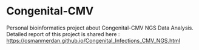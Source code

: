 # Congenital-CMV
Personal bioinformatics project about Congenital-CMV NGS Data Analysis.
Detailed report of this project is shared here : https://osmanmerdan.github.io/Congenital_Infections_CMV_NGS.html
